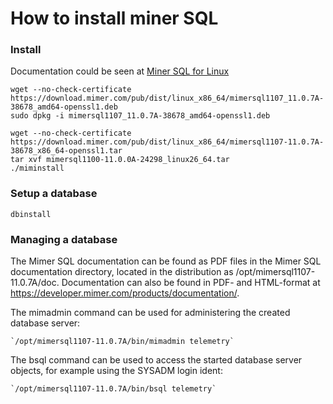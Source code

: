 # How to install miner SQL

### Install 

Documentation could be seen at [Miner SQL for Linux](https://developer.mimer.com/article/installing-mimer-sql-on-linux/)

```
wget --no-check-certificate https://download.mimer.com/pub/dist/linux_x86_64/mimersql1107_11.0.7A-38678_amd64-openssl1.deb
sudo dpkg -i mimersql1107_11.0.7A-38678_amd64-openssl1.deb
```

```
wget --no-check-certificate https://download.mimer.com/pub/dist/linux_x86_64/mimersql1107-11.0.7A-38678_x86_64-openssl1.tar
tar xvf mimersql1100-11.0.0A-24298_linux26_64.tar
./miminstall
```

### Setup a database

```
dbinstall
```

### Managing a database

The Mimer SQL documentation can be found as PDF files in the Mimer SQL
documentation directory, located in the distribution as
/opt/mimersql1107-11.0.7A/doc.
Documentation can also be found in PDF- and HTML-format at
https://developer.mimer.com/products/documentation/.

The mimadmin command can be used for administering the created
database server:

    `/opt/mimersql1107-11.0.7A/bin/mimadmin telemetry`

The bsql command can be used to access the started database server
objects, for example using the SYSADM login ident:

    `/opt/mimersql1107-11.0.7A/bin/bsql telemetry`
    
